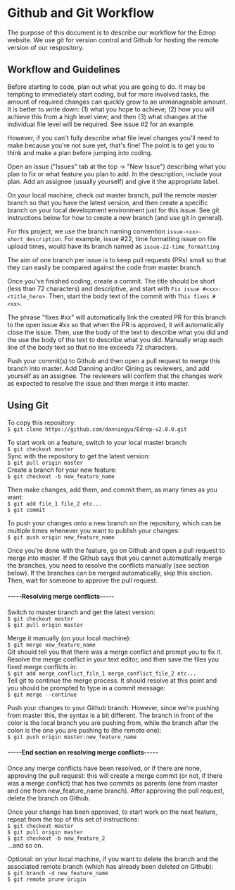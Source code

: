 # Github and Git Workflow
The purpose of this document is to describe our workflow for the Edrop website. We use git for version control and Github for hosting the remote version of our respository.

## Workflow and Guidelines
Before starting to code, plan out what you are going to do. It may be tempting to immediately start coding, but for more involved tasks, the amount of required changes can quickly grow to an unmanageable amount. It is better to write down: (1) what you hope to achieve; (2) how you will achieve this from a high level view; and then (3) what changes at the individual file level will be required. See issue #2 for an example.  

However, if you can't fully describe what file level changes you'll need to make because you're not sure yet, that's fine! The point is to get you to think and make a plan before jumping into coding.  

Open an issue ("Issues" tab at the top -> "New Issue") describing what you plan to fix or what feature you plan to add. In the description, include your plan. Add an assignee (usually yourself) and give it the appropriate label.  

On your local machine, check out master branch, pull the remote master branch so that you have the latest version, and then create a specific branch on your local development environment just for this issue. See git instructions below for how to create a new branch (and use git in general).  

For this project, we use the branch naming convention `issue-<xx>-short_description`. For example, issue #22, time formatting issue on file upload times, would have its branch named as `issue-22-time_formatting`  

The aim of one branch per issue is to keep pull requests (PRs) small so that they can easily be compared against the code from master branch.  

Once you've finished coding, create a commit. The title should be short (less than 72 characters) and descriptive, and start with `Fix issue #<xx>: <title_here>`. Then, start the body text of the commit with `This fixes #<xx>`.  

The phrase "fixes #xx" will automatically link the created PR for this branch to the open issue #xx so that when the PR is approved, it will automatically close the issue. Then, use the body of the text to describe what you did and the use the body of the text to describe what you did. Manually wrap each line of the body text so that no line exceeds 72 characters.  

Push your commit(s) to Github and then open a pull request to merge this branch into master. Add Danning and/or Qining as reviewers, and add yourself as an assignee. The reviewers will confirm that the changes work as expected to resolve the issue and then merge it into master.

## Using Git
To copy this repository:  
`$ git clone https://github.com/danningyu/Edrop-v2.0.0.git`  

To start work on a feature, switch to your local master branch:  
`$ git checkout master`  
Sync with the repository to get the latest version:  
`$ git pull origin master`  
Create a branch for your new feature:  
`$ git checkout -b new_feature_name`  

Then make changes, add them, and commit them, as many times as you want:  
`$ git add file_1 file_2 etc...`  
`$ git commit`  

To push your changes onto a new branch on the repository, which can be multiple times whenever you want to publish your changes:  
`$ git push origin new_feature_name`  

Once you're done with the feature, go on Github and open a pull request to merge into master. If the Github says that you cannot automatically merge the branches, you need to resolve the conflicts manually (see section below). If the branches can be merged automatically, skip this section. Then, wait for someone to approve the pull request.  
#### -----Resolving merge conflicts-----
Switch to master branch and get the latest version:  
`$ git checkout master`  
`$ git pull origin master`  

Merge it manually (on your local machine):  
`$ git merge new_feature_name`  
Git should tell you that there was a merge conflict and prompt you to fix it. Resolve the merge conflict in your text editor, and then save the files you fixed merge conflicts in:  
`$ git add merge_conflict_file_1 merge_conflict_file_2 etc...`  
Tell git to continue the merge process. It should resolve at this point and you should be prompted to type in a commit message:  
`$ git merge --continue`  

Push your changes to your Github branch. However, since we're pushing from master this, the syntax is a bit different. The branch in front of the color is the local branch you are pushing from, while the branch after the colon is the one you are pushing to (the remote one):  
`$ git push origin master:new_feature_name`  
#### -----End section on resolving merge conflicts-----

Once any merge conflicts have been resolved, or if there are none, approving the pull request: this will create a merge commit (or not, if there was a merge conflict) that has two commits as parents (one from master and one from new_feature_name branch). After approving the pull request, delete the branch on Github.  

Once your change has been approved, to start work on the next feature, repeat from the top of this set of instructions:  
`$ git checkout master`  
`$ git pull origin master`  
`$ git checkout -b new_feature_2`  
...and so on.  

Optional: on your local machine, if you want to delete the branch and the associated remote branch (which has already been deleted on Github):  
`$ git branch -d new_feature_name`  
`$ git remote prune origin`  
